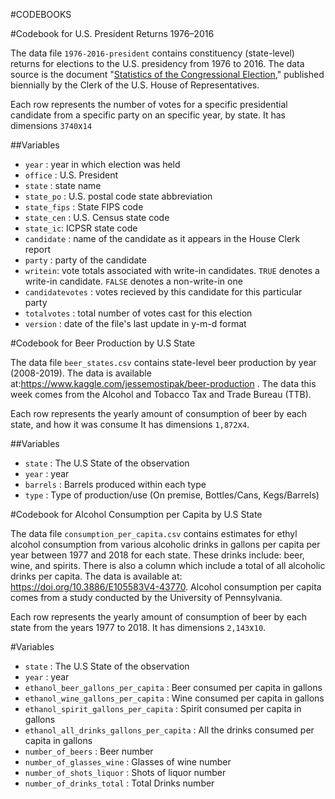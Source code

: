 #CODEBOOKS

#Codebook for U.S. President Returns 1976–2016

The data file `1976-2016-president` contains constituency (state-level) returns for elections to the U.S. presidency from 1976 to 2016.  The data source is the document "[Statistics of the Congressional Election](http://history.house.gov/Institution/Election-Statistics/Election-Statistics/)," published biennially by the Clerk of the U.S. House of Representatives.

Each row represents the number of votes for a specific presidential candidate from a specific party on an specific year, by state. It has dimensions `3740`x`14` 

##Variables 
- `year` : year in which election was held
- `office` : U.S. President
- `state` : state name 
- `state_po` : U.S. postal code state abbreviation
- `state_fips` : State FIPS code
- `state_cen` : U.S. Census state code
- `state_ic`: ICPSR state code
- `candidate` : name of the candidate as it appears in the House Clerk report
- `party` : party of the candidate
- `writein`: vote totals associated with write-in candidates. `TRUE` denotes a write-in candidate. `FALSE` denotes a non-write-in one
- `candidatevotes` : votes recieved by this candidate for this particular party
- `totalvotes` : total number of votes cast for this election
- `version` : date of the file's last update in y-m-d format

#Codebook for Beer Production by U.S State

The data file `beer_states.csv` contains state-level beer production by year (2008-2019). The data is available at:https://www.kaggle.com/jessemostipak/beer-production .  The data this week comes from the Alcohol and Tobacco Tax and Trade Bureau (TTB).

Each row represents the yearly amount of consumption of beer by each state, and how it was consume It has dimensions `1,872`x`4`.

##Variables 
- `state` : The U.S State of the observation
- `year` : year
- `barrels` : Barrels produced within each type
- `type` : Type of production/use (On premise, Bottles/Cans, Kegs/Barrels)


#Codebook for Alcohol Consumption per Capita by U.S State

The data file `consumption_per_capita.csv` contains estimates for ethyl alcohol consumption from various alcoholic drinks in gallons per capita per year between 1977 and 2018 for each state. These drinks include: beer, wine, and spirits. There is also a column which include a total of all alcoholic drinks per capita. The data is available at: https://doi.org/10.3886/E105583V4-43770. Alcohol consumption per capita comes from a study conducted by the University of Pennsylvania.

Each row represents the yearly amount of consumption of beer by each state from the years 1977 to 2018. It has dimensions `2,143`x`10`.


#Variables
- `state` : The U.S State of the observation
- `year` : year
- `ethanol_beer_gallons_per_capita` : Beer consumed per capita in gallons
- `ethanol_wine_gallons_per_capita` : Wine consumed per capita in gallons
- `ethanol_spirit_gallons_per_capita` : Spirit consumed per capita in gallons
- `ethanol_all_drinks_gallons_per_capita` : All the drinks consumed per capita in gallons
- `number_of_beers` : Beer number
- `number_of_glasses_wine` : Glasses of wine number
- `number_of_shots_liquor` : Shots of liquor number
- `number_of_drinks_total` : Total Drinks number


